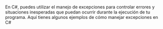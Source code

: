 En C#, puedes utilizar el manejo de excepciones para controlar errores y situaciones inesperadas que puedan ocurrir durante la ejecución de tu programa. Aquí tienes algunos ejemplos de cómo manejar excepciones en C#